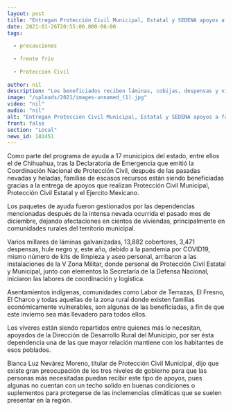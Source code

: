 ```yaml
---
layout: post
title: "Entregan Protección Civil Municipal, Estatal y SEDENA apoyos a familias tras Declaratoria de Emergencia por nevada"
date: 2021-01-26T20:55:00.000-06:00
tags:
  
  - precauciones
  
  - frente frío
  
  - Protección Civil
  
author: nil
description: "Los beneficiados reciben láminas, cobijas, despensas y víveres de higiene como parte del Programa Nacional de Protección Civil"
image: "/uploads/2021/images-unnamed_(1).jpg"
video: "nil"
audio: "nil"
alt: "Entregan Protección Civil Municipal, Estatal y SEDENA apoyos a familias tras Declaratoria de Emergencia por nevada"
front: false
section: "Local"
news_id: 182451
---
```


Como parte del programa de ayuda a 17 municipios del estado, entre ellos el de Chihuahua, tras la Declaratoria de Emergencia que emitió la Coordinación Nacional de Protección Civil, después de las pasadas nevadas y heladas, familias de escasos recursos están siendo beneficiadas gracias a la entrega de apoyos que realizan Protección Civil Municipal, Protección Civil Estatal y el Ejercito Mexicano.

Los paquetes de ayuda fueron gestionados por las dependencias mencionadas después de la intensa nevada ocurrida el pasado mes de diciembre, dejando afectaciones en cientos de viviendas, principalmente en comunidades rurales del territorio municipal.

Varios millares de láminas galvanizadas, 13,882 cobertores, 3,471 despensas, hule negro y, este año, debido a la pandemia por COVID19, mismo número de kits de limpieza y aseo personal, arribaron a las instalaciones de la V Zona Militar, donde personal de Protección Civil Estatal y Municipal, junto con elementos la Secretaría de la Defensa Nacional, iniciaron las labores de coordinación y logística.

Asentamientos indígenas, comunidades como Labor de Terrazas, El Fresno, El Charco y todas aquellas de la zona rural donde existen familias económicamente vulnerables, son algunas de las beneficiadas, a fin de que este invierno sea más llevadero para todos ellos.

Los víveres están siendo repartidos entre quienes más lo necesitan, apoyados de la Dirección de Desarrollo Rural del Municipio, por ser ésta dependencia una de las que mayor relación mantiene con los habitantes de esos poblados.

Bianca Luz Nevárez Moreno, titular de Protección Civil Municipal, dijo que existe gran preocupación de los tres niveles de gobierno para que las personas más necesitadas puedan recibir este tipo de apoyos, pues algunas no cuentan con un techo solido en buenas condiciones o suplementos para protegerse de las inclemencias climáticas que se suelen presentar en la región.